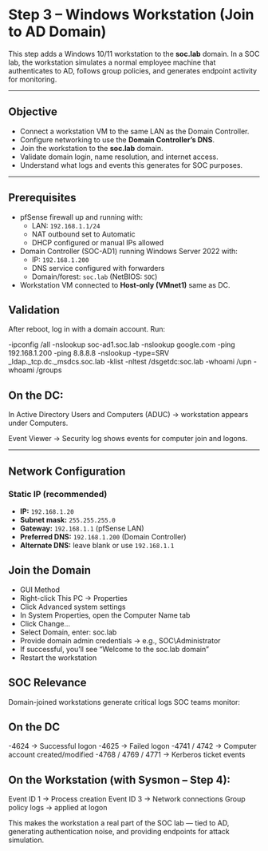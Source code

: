 # Step 3 – Windows Workstation (Join to AD Domain)

This step adds a Windows 10/11 workstation to the **soc.lab** domain. In a SOC lab, the workstation simulates a normal employee machine that authenticates to AD, follows group policies, and generates endpoint activity for monitoring.

---

## Objective
- Connect a workstation VM to the same LAN as the Domain Controller.
- Configure networking to use the **Domain Controller’s DNS**.
- Join the workstation to the **soc.lab** domain.
- Validate domain login, name resolution, and internet access.
- Understand what logs and events this generates for SOC purposes.

---

## Prerequisites
- pfSense firewall up and running with:
  - LAN: `192.168.1.1/24`
  - NAT outbound set to Automatic
  - DHCP configured or manual IPs allowed
- Domain Controller (SOC-AD1) running Windows Server 2022 with:
  - IP: `192.168.1.200`
  - DNS service configured with forwarders
  - Domain/forest: `soc.lab` (NetBIOS: `SOC`)
- Workstation VM connected to **Host-only (VMnet1)** same as DC.

## Validation

After reboot, log in with a domain account. Run:

-ipconfig /all
-nslookup soc-ad1.soc.lab
-nslookup google.com
-ping 192.168.1.200
-ping 8.8.8.8
-nslookup -type=SRV _ldap._tcp.dc._msdcs.soc.lab
-klist
-nltest /dsgetdc:soc.lab
-whoami /upn
-whoami /groups


## On the DC:

In Active Directory Users and Computers (ADUC) → workstation appears under Computers.

Event Viewer → Security log shows events for computer join and logons.

---

## Network Configuration

### Static IP (recommended)
- **IP:** `192.168.1.20`
- **Subnet mask:** `255.255.255.0`
- **Gateway:** `192.168.1.1` (pfSense LAN)
- **Preferred DNS:** `192.168.1.200` (Domain Controller)
- **Alternate DNS:** leave blank or use `192.168.1.1`

## Join the Domain
- GUI Method
- Right-click This PC → Properties
- Click Advanced system settings
- In System Properties, open the Computer Name tab
- Click Change…
- Select Domain, enter: soc.lab
- Provide domain admin credentials → e.g., SOC\Administrator
- If successful, you’ll see “Welcome to the soc.lab domain”
- Restart the workstation

## SOC Relevance

Domain-joined workstations generate critical logs SOC teams monitor:

## On the DC
-4624 → Successful logon
-4625 → Failed logon
-4741 / 4742 → Computer account created/modified
-4768 / 4769 / 4771 → Kerberos ticket events

## On the Workstation (with Sysmon – Step 4):
Event ID 1 → Process creation
Event ID 3 → Network connections
Group policy logs → applied at logon

This makes the workstation a real part of the SOC lab — tied to AD, generating authentication noise, and providing endpoints for attack simulation.




